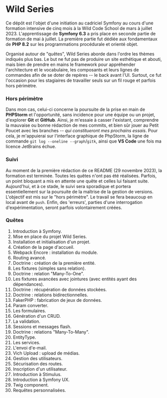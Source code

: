 # Wild Series

Ce dépôt est l'objet d'une initiation au cadriciel Symfony au cours d'une formation intensive de cinq mois à la Wild Code School 
de mars à juillet 2023. L'apprentissage de **Symfony 6.3** a pris place en seconde partie de formation de mai à juillet. La première 
partie fut dédiée aux fondamentaux de **PHP 8.2** sur les programmations procédurale et orienté objet.

Organisé autour de "quêtes", Wild Series aborde dans l'ordre les thèmes indiqués plus bas. Le but ne fut pas de produire un site
esthétique et abouti, mais bien de prendre en mains le framework pour appréhender l'architecture et le vocabulaire, 
les composants et leurs lignes de commandes afin de se doter de repères -- le back avant l'UI. Surtout, ce fut l'occasion pour 
les stagiaires de travailler seuls sur un fil rouge et parfois hors périmètre.

### Hors périmètre
Dans mon cas, celui-ci concerne la poursuite de la prise en main de **PHPStorm** et l'opportunité, sans incidence pour une
équipe ou un projet, d'explorer **Git** et **GitHub**. Ainsi, je m'essaie à casser l'existant, comprendre la
mauvaise ou bonne rédaction de mes commits, et bien sûr jouer au Petit Poucet avec les branches -- *qui constitueront 
mes prochains essais*. Pour cela, je m'appuierai sur l'interface graphique de PhpStorm, la ligne de commande
`git log --oneline --graph`/`gitk`, ainsi que **VS Code** une fois ma licence JetBrains échue.

### Suivi
Au moment de la première rédaction de ce README (29 novembre 2023), la formation est terminée. Toutes les quêtes n'ont pas 
été réalisées. Parfois, un point bloquant a mis en attente une quête et celles lui faisant suite. Aujourd'hui, et à ce stade, le suivi sera sporadique
et portera essentiellement sur la poursuite de la maîtrise de la gestion de versions. L'objectif est mis sur le "hors périmètre". Le travail se fera
beaucoup en local avant de `push`. Enfin, des 'erreurs', parties d'une interrogation d'expérimentation, seront parfois volontairement créées.


### Quêtes

1. Introduction à Symfony.
2. Mise en place du projet Wild Series.
3. Installation et initialisation d'un projet.
4. Création de la page d'accueil.
5. Webpack Encore : installation du module.
6. Routing avancé.
7. Doctrine : création de la première entité.
8. Les fixtures (simples sans relation).
9. Doctrine : relation "Many-To-One".
10. Les fixtures avancées avec jointures (avec entités ayant des dépendances).
11. Doctrine : récupération de données stockées.
12. Doctrine : relations bidirectionnelles.
13. FakerPHP : fabrication de jeux de données.
14. Param converter.
15. Les formulaires.
16. Génération d'un CRUD.
17. La validation.
18. Sessions et messages flash.
19. Doctrine : relations "Many-To-Many".
20. EntityType.
21. Les services.
22. L'envoi d'e-mail.
23. Vich Upload : upload de médias.
24. Gestion des utilisateurs.
25. Sécurisation des routes.
26. Inscription d'un utilisateur.
27. Introduction à Stimulus.
28. Introduction à Symfony UX.
29. Twig component.
30. Requêtes personnalisées.
